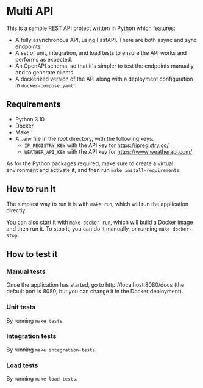 
# Multi API

This is a sample REST API project written in Python which features:

- A fully asynchronous API, using FastAPI. There are both async and sync endpoints.
- A set of unit, integration, and load tests to ensure the API works and performs as expected.
- An OpenAPI schema, so that it's simpler to test the endpoints manually, and to generate clients. 
- A dockerized version of the API along with a deployment configuration in `docker-compose.yaml`.

## Requirements

- Python 3.10
- Docker
- Make
- A `.env` file in the root directory, with the following keys:
  - `IP_REGISTRY_KEY` with the API key for https://ipregistry.co/
  - `WEATHER_API_KEY` with the API key for https://www.weatherapi.com/

As for the Python packages required, make sure to create a virtual environment and activate it, 
and then run `make install-requirements`. 

## How to run it

The simplest way to run it is with `make run`, which will run the application directly. 

You can also start it with `make docker-run`, which will build a Docker image and then run it. To stop it, you can do it
manually, or running `make docker-stop`.

## How to test it

### Manual tests

Once the application has started, go to http://localhost:8080/docs
(the default port is 8080, but you can change it in the Docker deployment).

### Unit tests

By running `make tests`.

### Integration tests

By running `make integration-tests`.

### Load tests

By running `make load-tests`.